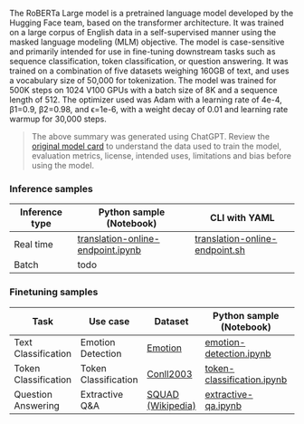 The RoBERTa Large model is a pretrained language model developed by the Hugging Face team, based on the transformer architecture. It was trained on a large corpus of English data in a self-supervised manner using the masked language modeling (MLM) objective. The model is case-sensitive and primarily intended for use in fine-tuning downstream tasks such as sequence classification, token classification, or question answering. It was trained on a combination of five datasets weighing 160GB of text, and uses a vocabulary size of 50,000 for tokenization. The model was trained for 500K steps on 1024 V100 GPUs with a batch size of 8K and a sequence length of 512. The optimizer used was Adam with a learning rate of 4e-4, β1=0.9, β2=0.98, and ϵ=1e-6, with a weight decay of 0.01 and learning rate warmup for 30,000 steps.

> The above summary was generated using ChatGPT. Review the [original model card](https://huggingface.co/roberta-large) to understand the data used to train the model, evaluation metrics, license, intended uses, limitations and bias before using the model.

### Inference samples

Inference type|Python sample (Notebook)|CLI with YAML
|--|--|--|
Real time|[translation-online-endpoint.ipynb](https://aka.ms/azureml-sdk-fill-mask-online-endpoint)|[translation-online-endpoint.sh](https://aka.ms/azureml-cli-fill-mask-online-endpoint)
Batch | todo


### Finetuning samples

Task|Use case|Dataset|Python sample (Notebook)|CLI with YAML
|---|--|--|--|--|
Text Classification|Emotion Detection|[Emotion](https://huggingface.co/datasets/dair-ai/emotion)|[emotion-detection.ipynb](https://aka.ms/azureml-ft-sdk-emotion-detection)|[emotion-detection.sh](https://aka.ms/azureml-ft-cli-emotion-detection)
Token Classification|Token Classification|[Conll2003](https://huggingface.co/datasets/conll2003)|[token-classification.ipynb](https://github.com/Azure/azureml-examples/tree/sitaram/finetunenotebooks/sdk/python/foundation-models/system/finetune/token-classification/token-classification.ipynb)|[token-classification.sh](https://github.com/Azure/azureml-examples/blob/sitaram/finetunenotebooks/cli/foundation-models/system/finetune/token-classification/token-classification.sh)
Question Answering|Extractive Q&A|[SQUAD (Wikipedia)](https://huggingface.co/datasets/squad)|[extractive-qa.ipynb](https://aka.ms/azureml-ft-sdk-extractive-qa)|[extractive-qa.sh](https://github.com/Azure/azureml-examples/blob/sitaram/finetunenotebooks/cli/foundation-models/system/finetune/question-answering/extractive-qa.sh)






